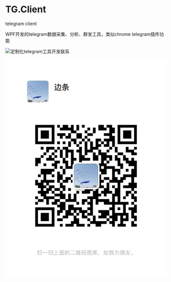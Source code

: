 # TG.Client
telegram client

WPF开发的telegram数据采集、分析、群发工具，类似chrome telegram插件功能




![定制化telegram工具开发联系](https://github.com/SKT-Walter/TG.Client/tree/master/TG/Image/wx.jpg)

![定制化telegram工具开发联系](https://github.com/SKT-Walter/TG.Client/raw/master/TG/Image/wx.jpg)
